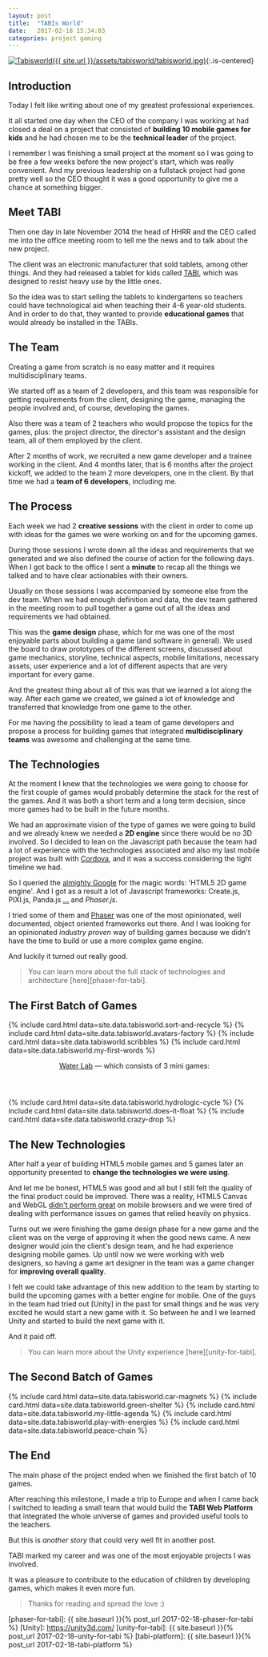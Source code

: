 ```yaml
---
layout: post
title:  "TABIs World"
date:   2017-02-18 15:34:03
categories: project gaming
---
```


[![Tabisworld]({{ site.url }}/assets/tabisworld/tabisworld.jpg)][tabisworld]{:.is-centered}

## Introduction

Today I felt like writing about one of my greatest professional experiences.

It all started one day when the CEO of the company I was working at had closed a deal on a project that consisted of **building 10 mobile games for kids** and he had chosen me to be the **technical leader** of the project.

I remember I was finishing a small project at the moment so I was going to be free a few weeks before the new project's start, which was really convenient. And my previous leadership on a fullstack project had gone pretty well so the CEO thought it was a good opportunity to give me a chance at something bigger.

## Meet TABI

Then one day in late November 2014 the head of HHRR and the CEO called me into the office meeting room to tell me the news and to talk about the new project.

The client was an electronic manufacturer that sold tablets, among other things. And they had released a tablet for kids called [TABI][tabisworld], which was designed to resist heavy use by the little ones.

So the idea was to start selling the tablets to kindergartens so teachers could have technological aid when teaching their 4-6 year-old students. And in order to do that, they wanted to provide **educational games** that would already be installed in the TABIs.

## The Team

Creating a game from scratch is no easy matter and it requires multidisciplinary teams.

We started off as a team of 2 developers, and this team was responsible for getting requirements from the client, designing the game, managing the people involved and, of course, developing the games.

Also there was a team of 2 teachers who would propose the topics for the games, plus: the project director, the director's assistant and the design team, all of them employed by the client.

After 2 months of work, we recruited a new game developer and a trainee working in the client. And 4 months later, that is 6 months after the project kickoff, we added to the team 2 more developers, one in the client. By that time we had a **team of 6 developers**, including me.

## The Process

Each week we had 2 **creative sessions** with the client in order to come up with ideas for the games we were working on and for the upcoming games.

During those sessions I wrote down all the ideas and requirements that we generated and we also defined the course of action for the following days. When I got back to the office I sent a **minute** to recap all the things we talked and to have clear actionables with their owners.

Usually on those sessions I was accompanied by someone else from the dev team. When we had enough definition and data, the dev team gathered in the meeting room to pull together a game out of all the ideas and requirements we had obtained.

This was the **game design** phase, which for me was one of the most enjoyable parts about building a game (and software in general). We used the board to draw prototypes of the different screens, discussed about game mechanics, storyline, technical aspects, mobile limitations, necessary assets, user experience and a lot of different aspects that are very important for every game.

And the greatest thing about all of this was that we learned a lot along the way. After each game we created, we gained a lot of knowledge and transferred that knowledge from one game to the other.

For me having the possibility to lead a team of game developers and propose a process for building games that integrated **multidisciplinary teams** was awesome and challenging at the same time.

## The Technologies

At the moment I knew that the technologies we were going to choose for the first couple of games would probably determine the stack for the rest of the games. And it was both a short term and a long term decision, since more games had to be built in the future months.

We had an approximate vision of the type of games we were going to build and we already knew we needed a **2D engine** since there would be no 3D involved. So I decided to lean on the Javascript path because the team had a lot of experience with the technologies associated and also my last mobile project was built with [Cordova], and it was a success considering the tight timeline we had.

So I queried the [almighty Google](http://bfy.tw/AiPi) for the magic words: 'HTML5 2D game engine'. And I got as a result a lot of Javascript frameworks: Create.js, PIXI.js, Panda.js [...][html5-engines] and _Phaser.js_.

I tried some of them and [Phaser] was one of the most opinionated, well documented, object oriented frameworks out there. And I was looking for an opinionated _industry proven_ way of building games because we didn't have the time to build or use a more complex game engine.

And luckily it turned out really good.

> You can learn more about the full stack of technologies and architecture [here][phaser-for-tabi].

## The First Batch of Games

{% include card.html data=site.data.tabisworld.sort-and-recycle %}
{% include card.html data=site.data.tabisworld.avatars-factory %}
{% include card.html data=site.data.tabisworld.scribbles %}
{% include card.html data=site.data.tabisworld.my-first-words %}

<section class="google-play card-group">
  <header class="card-group-header">
    <a href="http://eurocase.com/tabi-apps-para-pequenios-cientificos" target="_blank">Water Lab</a> — which consists of 3 mini games:
  </header>
  <div class="card-group-body">
    {% include card.html data=site.data.tabisworld.hydrologic-cycle %}
    {% include card.html data=site.data.tabisworld.does-it-float %}
    {% include card.html data=site.data.tabisworld.crazy-drop %}
  </div>
</section>

## The New Technologies

After half a year of building HTML5 mobile games and 5 games later an opportunity presented to **change the technologies we were using**.

And let me be honest, HTML5 was good and all but I still felt the quality of the final product could be improved. There was a reality, HTML5 Canvas and WebGL [didn't perform great][mobile-performance] on mobile browsers and we were tired of dealing with performance issues on games that relied heavily on physics.

Turns out we were finishing the game design phase for a new game and the client was on the verge of approving it when the good news came. A new designer would join the client's design team, and he had experience designing mobile games. Up until now we were working with web designers, so having a game art designer in the team was a game changer for **improving overall quality**.

I felt we could take advantage of this new addition to the team by starting to build the upcoming games with a better engine for mobile. One of the guys in the team had tried out [Unity] in the past for small things and he was very excited he would start a new game with it. So between he and I we learned Unity and started to build the next game with it.

And it paid off.

> You can learn more about the Unity experience [here][unity-for-tabi].

## The Second Batch of Games

{% include card.html data=site.data.tabisworld.car-magnets %}
{% include card.html data=site.data.tabisworld.green-shelter %}
{% include card.html data=site.data.tabisworld.my-little-agenda %}
{% include card.html data=site.data.tabisworld.play-with-energies %}
{% include card.html data=site.data.tabisworld.peace-chain %}

## The End

The main phase of the project ended when we finished the first batch of 10 games.

After reaching this milestone, I made a trip to Europe and when I came back I switched to leading a small team that would build the **TABI Web Platform** that integrated the whole universe of games and provided useful tools to the teachers.

But this is _another story_ that could very well fit in another post.

TABI marked my career and was one of the most enjoyable projects I was involved.

It was a pleasure to contribute to the education of children by developing games, which makes it even more fun.

> Thanks for reading and spread the love :)

[tabisworld]: http://www.tabisworld.com/
[html5-engines]: https://html5gameengine.com/tag/2d
[Cordova]: https://cordova.apache.org/
[Phaser]: http://phaser.io/
[mobile-performance]: http://www.html5gamedevs.com/topic/14036-how-to-improve-performance-on-mobile/
[phaser-for-tabi]: {{ site.baseurl }}{% post_url 2017-02-18-phaser-for-tabi %}
[Unity]: https://unity3d.com/
[unity-for-tabi]: {{ site.baseurl }}{% post_url 2017-02-18-unity-for-tabi %}
[tabi-platform]: {{ site.baseurl }}{% post_url 2017-02-18-tabi-platform %}
